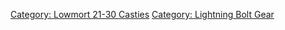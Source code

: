 [Category: Lowmort 21-30
Casties](Category:_Lowmort_21-30_Casties "wikilink") [Category:
Lightning Bolt Gear](Category:_Lightning_Bolt_Gear "wikilink")
